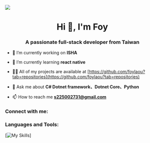 ![](https://komarev.com/ghpvc/?username=foylaou&style=flat-square)
<h1 align="center">Hi 👋, I'm Foy</h1>
<h3 align="center">A passionate full-stack developer from Taiwan</h3>

- 🔭 I’m currently working on **ISHA**

- 🌱 I’m currently learning **react native**

- 👨‍💻 All of my projects are available at [https://github.com/foylaou?tab=repositories](https://github.com/foylaou?tab=repositories)

- 💬 Ask me about **C# Dotnet framework、Dotnet Core、Python**

- 📫 How to reach me **s225002731@gmail.com**

<h3 align="left">Connect with me:</h3>
<h3 align="left">Languages and Tools:</h3>

[![My Skills](https://skillicons.dev/icons?i=js,html,css,wasm)]
